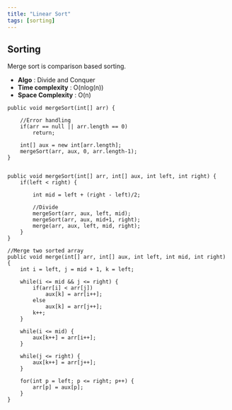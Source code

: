 ```yaml
---
title: "Linear Sort"
tags: [sorting]
---
```


## Sorting

Merge sort is comparison based sorting. 

- <strong>Algo</strong> : Divide and Conquer 
- <strong>Time complexity</strong> : O(nlog(n)) 
- <strong>Space Complexity</strong> : O(n) 


```
public void mergeSort(int[] arr) {

	//Error handling
	if(arr == null || arr.length == 0)
		return;

	int[] aux = new int[arr.length];	
	mergeSort(arr, aux, 0, arr.length-1);	
}


public void mergeSort(int[] arr, int[] aux, int left, int right) {
	if(left < right) {

		int mid = left + (right - left)/2;

		//Divide
		mergeSort(arr, aux, left, mid);
		mergeSort(arr, aux, mid+1, right);
		merge(arr, aux, left, mid, right);
	}
}

//Merge two sorted array
public void merge(int[] arr, int[] aux, int left, int mid, int right) {
	int i = left, j = mid + 1, k = left;

	while(i <= mid && j <= right) {
		if(arr[i] < arr[j]) 
			aux[k] = arr[i++];
		else 
			aux[k] = arr[j++];
		k++;
	}

	while(i <= mid) {
		aux[k++] = arr[i++];
	}

	while(j <= right) {
		aux[k++] = arr[j++];
	}

	for(int p = left; p <= right; p++) {
		arr[p] = aux[p];
	}
}
```